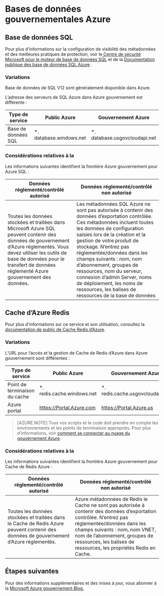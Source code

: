 <properties
    pageTitle="Documentation de gouvernement Azure | Microsoft Azure"
    description="Cela fournit une comparaison des fonctionnalités et des conseils sur le développement d’applications pour Azure gouvernement"
    services="Azure-Government"
    cloud="gov"
    documentationCenter=""
    authors="ryansoc"
    manager="zakramer"
    editor=""/>

<tags
    ms.service="multiple"
    ms.devlang="na"
    ms.topic="article"
    ms.tgt_pltfrm="na"
    ms.workload="azure-government"
    ms.date="10/18/2016"
    ms.author="ryansoc"/>


#  <a name="azure-government-databases"></a>Bases de données gouvernementales Azure

##  <a name="sql-database"></a>Base de données SQL

Pour plus d’informations sur la configuration de visibilité des métadonnées et des meilleures pratiques de protection, voir le<a href="https://msdn.microsoft.com/en-us/library/bb510589.aspx"> Centre de sécurité Microsoft pour le moteur de base de données SQL</a> et de la [Documentation publique des base de données SQL Azure](https://azure.microsoft.com/documentation/services/sql-database/) .

### <a name="variations"></a>Variations

Base de données de SQL V12 sont généralement disponible dans Azure.

L’adresse des serveurs de SQL Azure dans Azure gouvernement est différente :

Type de service|Public Azure|Gouvernement Azure
---|---|---
Base de données SQL|*. database.windows.net|*. database.usgovcloudapi.net

### <a name="considerations"></a>Considérations relatives à la

Les informations suivantes identifient la frontière Azure gouvernement pour Azure SQL :

| Données réglementé/contrôlé autorisé | Données réglementé/contrôlé non autorisé |
|--------------------------------------------------------------------------------------|-----------------------------------------------------------------------------------------------------------------------------------------------------------------------------------------------------------------------------------------------------------------------------------------------------------------|
| Toutes les données stockées et traitées dans Microsoft Azure SQL peuvent contenir des données de gouvernement d’Azure réglementés. Vous devez utiliser les outils de base de données pour le transfert de données réglementé Azure gouvernement des données. | Les métadonnées SQL Azure ne sont pas autorisée à contenir des données d’exportation contrôlée. Ces métadonnées incluent toutes les données de configuration saisies lors de la création et la gestion de votre produit de stockage.  N’entrez pas réglementée/données dans les champs suivants : nom, nom d’abonnement, groupes de ressources, nom du serveur, connexion d’admin Server, noms de déploiement, les noms de ressources, les balises de ressources de la base de données

## <a name="azure-redis-cache"></a>Cache d’Azure Redis

Pour plus d’informations sur ce service et son utilisation, consultez la [documentation de public de Cache Redis d’Azure](https://azure.microsoft.com/documentation/services/redis-cache/).

### <a name="variations"></a>Variations

L’URL pour l’accès et la gestion de Cache de Redis d’Azure dans Azure gouvernement sont différentes :

Type de service|Public Azure|Gouvernement Azure
---|---|---
Point de terminaison du cache|*. redis.cache.windows.net|*. redis.cache.usgovcloudapi.net
Azure portal|https://Portal.Azure.com|https://Portal.Azure.us

>[AZURE.NOTE] Tous vos scripts et le code doit prendre en compte les environnements et les points de terminaison appropriés. Pour plus d’informations, voir [comment se connecter au nuage du gouvernement Azure](../redis-cache/cache-howto-manage-redis-cache-powershell.md#how-to-connect-to-azure-government-cloud-or-azure-china-cloud).


### <a name="considerations"></a>Considérations relatives à la

Les informations suivantes identifient la frontière Azure gouvernement pour Cache de Redis Azure :

| Données réglementé/contrôlé autorisé | Données réglementé/contrôlé non autorisé |
|--------------------------------------------------------------------------------------|-----------------------------------------------------------------------------------------------------------------------------------------------------------------------------------------------------------------------------------------------------------------------------------------------------------------|
| Toutes les données stockées et traitées dans le Cache de Redis Azure peuvent contenir des données de gouvernement d’Azure réglementés. | Azure métadonnées de Redis le Cache ne sont pas autorisée à contenir des données d’exportation contrôlée. N’entrez pas réglementée/données dans les champs suivants : nom, nom VNET, nom de l’abonnement, groupes de ressources, les balises de ressources, les propriétés Redis en Cache.  

##  <a name="next-steps"></a>Étapes suivantes

Pour des informations supplémentaires et des mises à jour, vous abonner à la <a href="https://blogs.msdn.microsoft.com/azuregov/">Microsoft Azure gouvernement Blog.</a>
